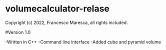 # volumecalculator-relase


Copyright (c) 2022, Francesco Maresca, all rights included.


#Version 1.0

-Written in C++
-Command line interface
-Added cube and pyramid volume
